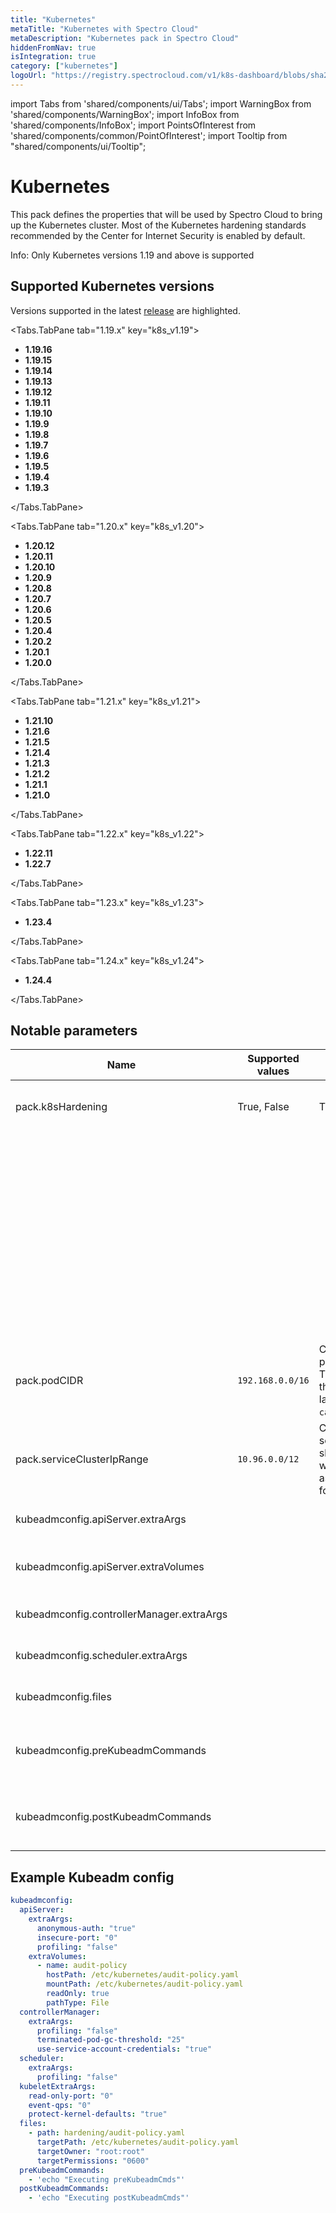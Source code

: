 ```yaml
---
title: "Kubernetes"
metaTitle: "Kubernetes with Spectro Cloud"
metaDescription: "Kubernetes pack in Spectro Cloud"
hiddenFromNav: true
isIntegration: true
category: ["kubernetes"]
logoUrl: "https://registry.spectrocloud.com/v1/k8s-dashboard/blobs/sha256:2de5d88b2573af42d4cc269dff75744c4174ce47cbbeed5445e51a2edd8b7429?type=image/png"
---
```


import Tabs from 'shared/components/ui/Tabs';
import WarningBox from 'shared/components/WarningBox';
import InfoBox from 'shared/components/InfoBox';
import PointsOfInterest from 'shared/components/common/PointOfInterest';
import Tooltip from "shared/components/ui/Tooltip";

# Kubernetes

This pack defines the properties that will be used by Spectro Cloud to bring up the Kubernetes cluster. Most of the Kubernetes hardening standards recommended by the Center for Internet Security is enabled by default.

<WarningBox>
Info: Only Kubernetes versions 1.19 and above is supported
</WarningBox>

## Supported Kubernetes versions

<InfoBox>

Versions supported in the latest [release](/release-notes/) are highlighted.

</InfoBox>

<Tabs>
 
<Tabs.TabPane tab="1.19.x" key="k8s_v1.19">

- **1.19.16**
- **1.19.15**
- **1.19.14**
- **1.19.13**
- **1.19.12**
- **1.19.11**
- **1.19.10**
- **1.19.9**
- **1.19.8**
- **1.19.7**
- **1.19.6**
- **1.19.5**
- **1.19.4**
- **1.19.3**

</Tabs.TabPane>

<Tabs.TabPane tab="1.20.x" key="k8s_v1.20">

- **1.20.12**
- **1.20.11**
- **1.20.10**
- **1.20.9**
- **1.20.8**
- **1.20.7**
- **1.20.6**
- **1.20.5**
- **1.20.4**
- **1.20.2**
- **1.20.1**
- **1.20.0**

</Tabs.TabPane>

<Tabs.TabPane tab="1.21.x" key="k8s_v1.21">

- **1.21.10**
- **1.21.6**
- **1.21.5**
- **1.21.4**
- **1.21.3**
- **1.21.2**
- **1.21.1**
- **1.21.0**

</Tabs.TabPane>

<Tabs.TabPane tab="1.22.x" key="k8s_v1.22">

- **1.22.11**
- **1.22.7**

</Tabs.TabPane>

<Tabs.TabPane tab="1.23.x" key="k8s_v1.23">

- **1.23.4**

</Tabs.TabPane>

<Tabs.TabPane tab="1.24.x" key="k8s_v1.24">

- **1.24.4**

</Tabs.TabPane>
</Tabs>

## Notable parameters

| Name                                      | Supported values | Default value                                                                                           | Description                                                                                                                       |
| ----------------------------------------- | ---------------- | ------------------------------------------------------------------------------------------------------- | --------------------------------------------------------------------------------------------------------------------------------- |
| pack.k8sHardening                         | True, False      | True                                                                                                    | Flag to decide if Kubernetes hardening should be applied.                                                                         |
|                                           |                  |                                                                                                         | When set to True, additional flags configured in `kubeadmconfig` will be honored and will be set to the corresponding components. |
|                                           |                  |                                                                                                         | When set to True, additional flags configured in kubeadmconfig will be honored and will be set to the corresponding components.   |
| pack.podCIDR                              | `192.168.0.0/16` | CIDR range for the pod networking. This should match the networking layer property `calicoNetworkCIDR`. | CIDR range for Pods in cluster                                                                                                    |
| pack.serviceClusterIpRange                | `10.96.0.0/12`   | CIDR range for the services. This should not overlap with any IP ranges assigned to nodes for pods.     | CIDR range for Services in the Cluster                                                                                            |
| kubeadmconfig.apiServer.extraArgs         |                  |                                                                                                         | List of additional apiServer flags to be set                                                                                      |
| kubeadmconfig.apiServer.extraVolumes      |                  |                                                                                                         | List of additional volumes to be mounted on apiServer                                                                             |
| kubeadmconfig.controllerManager.extraArgs |                  |                                                                                                         | List of additional ControllerManager flags to be set                                                                              |
| kubeadmconfig.scheduler.extraArgs         |                  |                                                                                                         | List of additional Kube Scheduler flags to be set                                                                                 |
| kubeadmconfig.files                       |                  |                                                                                                         | List of additional files to be copied over to the nodes                                                                           |
| kubeadmconfig.preKubeadmCommands          |                  |                                                                                                         | List of additional commands to be executed **before** kubeadm commands are run                                                    |
| kubeadmconfig.postKubeadmCommands         |                  |                                                                                                         | List of additional commands to be executed **after** kubeadm commands are run                                                     |

## Example Kubeadm config

```yaml
kubeadmconfig:
  apiServer:
    extraArgs:
      anonymous-auth: "true"
      insecure-port: "0"
      profiling: "false"
    extraVolumes:
      - name: audit-policy
        hostPath: /etc/kubernetes/audit-policy.yaml
        mountPath: /etc/kubernetes/audit-policy.yaml
        readOnly: true
        pathType: File
  controllerManager:
    extraArgs:
      profiling: "false"
      terminated-pod-gc-threshold: "25"
      use-service-account-credentials: "true"
  scheduler:
    extraArgs:
      profiling: "false"
  kubeletExtraArgs:
    read-only-port: "0"
    event-qps: "0"
    protect-kernel-defaults: "true"
  files:
    - path: hardening/audit-policy.yaml
      targetPath: /etc/kubernetes/audit-policy.yaml
      targetOwner: "root:root"
      targetPermissions: "0600"
  preKubeadmCommands:
    - 'echo "Executing preKubeadmCmds"'
  postKubeadmCommands:
    - 'echo "Executing postKubeadmCmds"'
```

